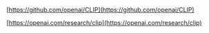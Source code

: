 [https://github.com/openai/CLIP](https://github.com/openai/CLIP)

[https://openai.com/research/clip](https://openai.com/research/clip)